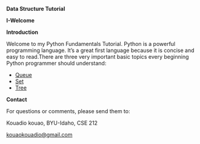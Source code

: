 **Data Structure Tutorial**

**I-Welcome**

**Introduction**

Welcome to my Python Fundamentals Tutorial. Python is a  powerful programming language. It’s a great first language because it is concise and easy to read.There are three very important basic topics every beginning Python programmer should understand:
- [Queue](2-queue.md)
- [Set](3-set.md)
- [Tree](4-tree.md)

**Contact**

For questions or comments, please send them to:

Kouadio kouao, BYU-Idaho, CSE 212

kouaokouadio@gmail.com


